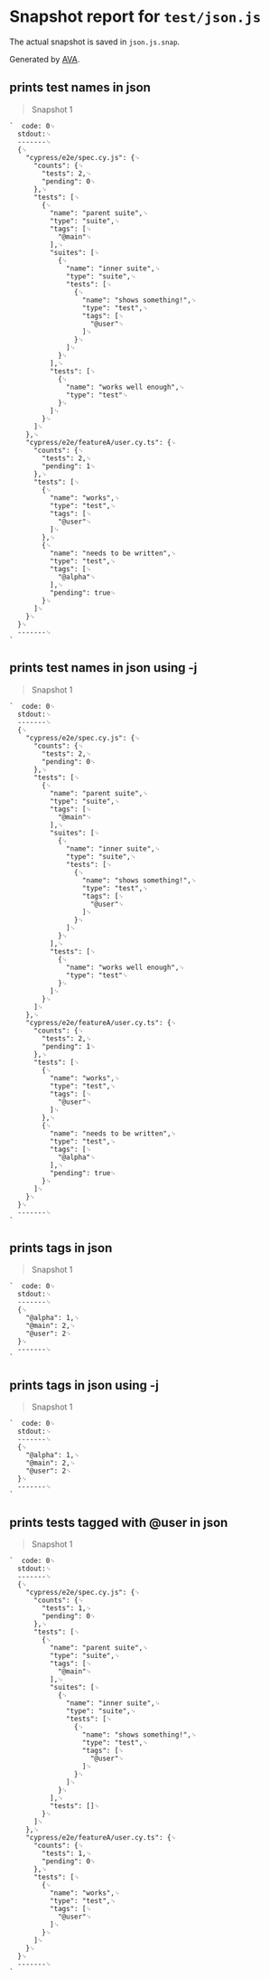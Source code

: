 # Snapshot report for `test/json.js`

The actual snapshot is saved in `json.js.snap`.

Generated by [AVA](https://avajs.dev).

## prints test names in json

> Snapshot 1

    `  code: 0␊
      stdout:␊
      -------␊
      {␊
        "cypress/e2e/spec.cy.js": {␊
          "counts": {␊
            "tests": 2,␊
            "pending": 0␊
          },␊
          "tests": [␊
            {␊
              "name": "parent suite",␊
              "type": "suite",␊
              "tags": [␊
                "@main"␊
              ],␊
              "suites": [␊
                {␊
                  "name": "inner suite",␊
                  "type": "suite",␊
                  "tests": [␊
                    {␊
                      "name": "shows something!",␊
                      "type": "test",␊
                      "tags": [␊
                        "@user"␊
                      ]␊
                    }␊
                  ]␊
                }␊
              ],␊
              "tests": [␊
                {␊
                  "name": "works well enough",␊
                  "type": "test"␊
                }␊
              ]␊
            }␊
          ]␊
        },␊
        "cypress/e2e/featureA/user.cy.ts": {␊
          "counts": {␊
            "tests": 2,␊
            "pending": 1␊
          },␊
          "tests": [␊
            {␊
              "name": "works",␊
              "type": "test",␊
              "tags": [␊
                "@user"␊
              ]␊
            },␊
            {␊
              "name": "needs to be written",␊
              "type": "test",␊
              "tags": [␊
                "@alpha"␊
              ],␊
              "pending": true␊
            }␊
          ]␊
        }␊
      }␊
      -------␊
    `

## prints test names in json using -j

> Snapshot 1

    `  code: 0␊
      stdout:␊
      -------␊
      {␊
        "cypress/e2e/spec.cy.js": {␊
          "counts": {␊
            "tests": 2,␊
            "pending": 0␊
          },␊
          "tests": [␊
            {␊
              "name": "parent suite",␊
              "type": "suite",␊
              "tags": [␊
                "@main"␊
              ],␊
              "suites": [␊
                {␊
                  "name": "inner suite",␊
                  "type": "suite",␊
                  "tests": [␊
                    {␊
                      "name": "shows something!",␊
                      "type": "test",␊
                      "tags": [␊
                        "@user"␊
                      ]␊
                    }␊
                  ]␊
                }␊
              ],␊
              "tests": [␊
                {␊
                  "name": "works well enough",␊
                  "type": "test"␊
                }␊
              ]␊
            }␊
          ]␊
        },␊
        "cypress/e2e/featureA/user.cy.ts": {␊
          "counts": {␊
            "tests": 2,␊
            "pending": 1␊
          },␊
          "tests": [␊
            {␊
              "name": "works",␊
              "type": "test",␊
              "tags": [␊
                "@user"␊
              ]␊
            },␊
            {␊
              "name": "needs to be written",␊
              "type": "test",␊
              "tags": [␊
                "@alpha"␊
              ],␊
              "pending": true␊
            }␊
          ]␊
        }␊
      }␊
      -------␊
    `

## prints tags in json

> Snapshot 1

    `  code: 0␊
      stdout:␊
      -------␊
      {␊
        "@alpha": 1,␊
        "@main": 2,␊
        "@user": 2␊
      }␊
      -------␊
    `

## prints tags in json using -j

> Snapshot 1

    `  code: 0␊
      stdout:␊
      -------␊
      {␊
        "@alpha": 1,␊
        "@main": 2,␊
        "@user": 2␊
      }␊
      -------␊
    `

## prints tests tagged with @user in json

> Snapshot 1

    `  code: 0␊
      stdout:␊
      -------␊
      {␊
        "cypress/e2e/spec.cy.js": {␊
          "counts": {␊
            "tests": 1,␊
            "pending": 0␊
          },␊
          "tests": [␊
            {␊
              "name": "parent suite",␊
              "type": "suite",␊
              "tags": [␊
                "@main"␊
              ],␊
              "suites": [␊
                {␊
                  "name": "inner suite",␊
                  "type": "suite",␊
                  "tests": [␊
                    {␊
                      "name": "shows something!",␊
                      "type": "test",␊
                      "tags": [␊
                        "@user"␊
                      ]␊
                    }␊
                  ]␊
                }␊
              ],␊
              "tests": []␊
            }␊
          ]␊
        },␊
        "cypress/e2e/featureA/user.cy.ts": {␊
          "counts": {␊
            "tests": 1,␊
            "pending": 0␊
          },␊
          "tests": [␊
            {␊
              "name": "works",␊
              "type": "test",␊
              "tags": [␊
                "@user"␊
              ]␊
            }␊
          ]␊
        }␊
      }␊
      -------␊
    `
